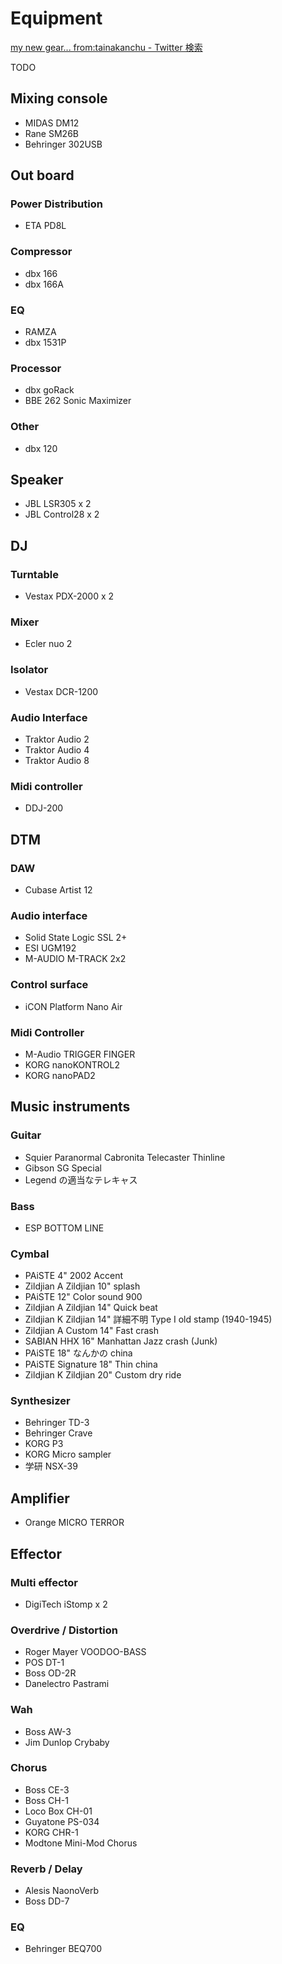 # Equipment

[my new gear... from:tainakanchu - Twitter 検索](https://twitter.com/search?q=my%20new%20gear...%20from%3Atainakanchu&src=typed_query&f=live)

TODO

## Mixing console

- MIDAS DM12
- Rane SM26B
- Behringer 302USB

## Out board

### Power Distribution

- ETA PD8L

### Compressor

- dbx 166
- dbx 166A

### EQ

- RAMZA
- dbx 1531P

### Processor

- dbx goRack
- BBE 262 Sonic Maximizer

### Other

- dbx 120

## Speaker

- JBL LSR305 x 2
- JBL Control28 x 2

## DJ

### Turntable

- Vestax PDX-2000 x 2

### Mixer

- Ecler nuo 2

### Isolator

- Vestax DCR-1200

### Audio Interface

- Traktor Audio 2
- Traktor Audio 4
- Traktor Audio 8


### Midi controller

- DDJ-200

## DTM

### DAW

- Cubase Artist 12

### Audio interface

- Solid State Logic SSL 2+
- ESI UGM192
- M-AUDIO M-TRACK 2x2

### Control surface

- iCON Platform Nano Air

### Midi Controller

- M-Audio TRIGGER FINGER
- KORG nanoKONTROL2
- KORG nanoPAD2

## Music instruments

### Guitar

- Squier Paranormal Cabronita Telecaster Thinline
- Gibson SG Special
- Legend の適当なテレキャス

### Bass

- ESP BOTTOM LINE

### Cymbal
- PAiSTE 4" 2002 Accent 
- Zildjian A Zildjian 10" splash
- PAiSTE 12" Color sound 900
- Zildjian A Zildjian 14" Quick beat
- Zildjian K Zildjian 14" 詳細不明 Type I old stamp (1940-1945)
- Zildjian A Custom 14" Fast crash
- SABIAN HHX 16" Manhattan Jazz crash (Junk)
- PAiSTE 18" なんかの china
- PAiSTE Signature 18" Thin china
- Zildjian K Zildjian 20" Custom dry ride

### Synthesizer

- Behringer TD-3
- Behringer Crave
- KORG P3
- KORG Micro sampler
- 学研 NSX-39

## Amplifier
- Orange MICRO TERROR

## Effector

### Multi effector

- DigiTech iStomp x 2

### Overdrive / Distortion

- Roger Mayer VOODOO-BASS
- POS DT-1
- Boss OD-2R
- Danelectro Pastrami

### Wah

- Boss AW-3
- Jim Dunlop Crybaby

### Chorus

- Boss CE-3
- Boss CH-1
- Loco Box CH-01
- Guyatone PS-034
- KORG CHR-1
- Modtone Mini-Mod Chorus

### Reverb / Delay

- Alesis NaonoVerb
- Boss DD-7

### EQ

- Behringer BEQ700

